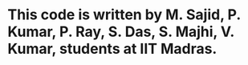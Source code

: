 # This code is written by M. Sajid, P. Kumar, P. Ray, S. Das, S. Majhi, V. Kumar, students at IIT Madras.
